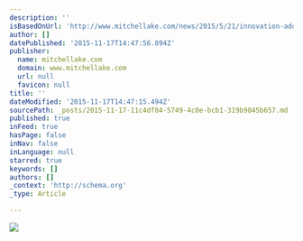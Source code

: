 ```yaml
---
description: ''
isBasedOnUrl: 'http://www.mitchellake.com/news/2015/5/21/innovation-adoption-beta-and-beyond-in-singapore'
author: []
datePublished: '2015-11-17T14:47:56.894Z'
publisher:
  name: mitchellake.com
  domain: www.mitchellake.com
  url: null
  favicon: null
title: ''
dateModified: '2015-11-17T14:47:15.494Z'
sourcePath: _posts/2015-11-17-11c4df84-5749-4c0e-bcb1-319b9845b657.md
published: true
inFeed: true
hasPage: false
inNav: false
inLanguage: null
starred: true
keywords: []
authors: []
_context: 'http://schema.org'
_type: Article

---
```

![](http://cdn.mitchellakegroup.com.s3.amazonaws.com/articles/media/IYyvshyS59Bz/large_d64ab80066ae6343.jpg)